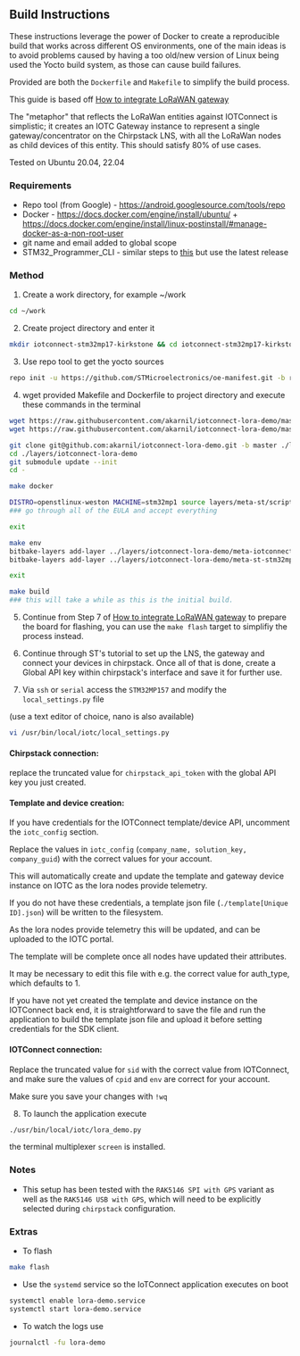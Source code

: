 ## Build Instructions

These instructions leverage the power of Docker to create a reproducible build that works across different OS environments, one of the main ideas is to avoid problems caused by having a too old/new version of Linux being used the Yocto build system, as those can cause build failures.

Provided are both the `Dockerfile` and `Makefile` to simplify the build process.

This guide is based off [How to integrate LoRaWAN gateway](https://wiki.st.com/stm32mpu-ecosystem-v3/wiki/How_to_integrate_LoRaWAN_gateway#How_to_run_the_ChirpStack_application_on_STM32MP157x-DKx_Discovery_kit)

The "metaphor" that reflects the LoRaWan entities against IOTConnect is simplistic; it creates an IOTC Gateway instance to represent a single gateway/concentrator on the Chirpstack LNS, with all the LoRaWan nodes as child devices of this entity. This should satisfy 80% of use cases.

Tested on Ubuntu 20.04, 22.04

### Requirements
- Repo tool (from Google) - https://android.googlesource.com/tools/repo
- Docker - https://docs.docker.com/engine/install/ubuntu/ + https://docs.docker.com/engine/install/linux-postinstall/#manage-docker-as-a-non-root-user
- git name and email added to global scope
- STM32_Programmer_CLI - similar steps to [this](https://wiki.somlabs.com/index.php/Installing_STM32CubeProgrammer_on_Ubuntu_18.04) but use the latest release

### Method
1. Create a work directory, for example ~/work
```bash
cd ~/work
```

2. Create project directory and enter it
```bash
mkdir iotconnect-stm32mp17-kirkstone && cd iotconnect-stm32mp17-kirkstone
```

3. Use repo tool to get the yocto sources
```bash
repo init -u https://github.com/STMicroelectronics/oe-manifest.git -b refs/tags/openstlinux-5.15-yocto-kirkstone-mp1-v23.07.26 && repo sync    
```

4. wget provided Makefile and Dockerfile to project directory and execute these commands in the terminal
```bash
wget https://raw.githubusercontent.com/akarnil/iotconnect-lora-demo/master/Makefile && \
wget https://raw.githubusercontent.com/akarnil/iotconnect-lora-demo/master/Dockerfile

git clone git@github.com:akarnil/iotconnect-lora-demo.git -b master ./layers/iotconnect-lora-demo
cd ./layers/iotconnect-lora-demo
git submodule update --init
cd -

make docker

DISTRO=openstlinux-weston MACHINE=stm32mp1 source layers/meta-st/scripts/envsetup.sh
### go through all of the EULA and accept everything

exit

make env
bitbake-layers add-layer ../layers/iotconnect-lora-demo/meta-iotconnect-lora-demo/
bitbake-layers add-layer ../layers/iotconnect-lora-demo/meta-st-stm32mpu-app-lorawan/

exit

make build
### this will take a while as this is the initial build.
```

5. Continue from Step 7 of [How to integrate LoRaWAN gateway](https://wiki.st.com/stm32mpu-ecosystem-v3/wiki/How_to_integrate_LoRaWAN_gateway#Software_setup) to prepare the board for flashing, you can use the `make flash` target to simplifiy the process instead.

6. Continue through ST's tutorial to set up the LNS, the gateway and connect your devices in chirpstack.
Once all of that is done, create a Global API key within chirpstack's interface and save it for further use.

7. Via `ssh` or `serial` access the `STM32MP157` and modify the `local_settings.py` file

(use a text editor of choice, nano is also available)

```bash
vi /usr/bin/local/iotc/local_settings.py
```

#### Chirpstack connection:

replace the truncated value for `chirpstack_api_token` with the global API key you just created.

#### Template and device creation:

If you have credentials for the IOTConnect template/device API, uncomment the `iotc_config` section.

Replace the values in `iotc_config` (`company_name, solution_key, company_guid`) with the correct values for your account.

This will automatically create and update the template and gateway device instance on IOTC as the lora nodes provide telemetry.

If you do not have these credentials, a template json file (`./template[Unique ID].json`) will be written to the filesystem. 

As the lora nodes provide telemetry this will be updated, and can be uploaded to the IOTC portal.

The template will be complete once all nodes have updated their attributes.

It may be necessary to edit this file with e.g. the correct value for auth_type, which defaults to 1.

If you have not yet created the template and device instance on the IOTConnect back end, it is straightforward to save the file and run the application to build the template json file and upload it before setting credentials for the SDK client.

#### IOTConnect connection:

Replace the truncated value for `sid` with the correct value from IOTConnect, and make sure the values of `cpid` and `env` are correct for your account.

Make sure you save your changes with `!wq`

8. To launch the application execute
```bash
./usr/bin/local/iotc/lora_demo.py 
```
the terminal multiplexer `screen` is installed.

### Notes

- This setup has been tested with the `RAK5146 SPI with GPS` variant as well as the `RAK5146 USB with GPS`, which will need to be explicitly selected during `chirpstack` configuration.

### Extras

- To flash
```bash
make flash
```

- Use the `systemd` service so the IoTConnect application executes on boot
```bash
systemctl enable lora-demo.service
systemctl start lora-demo.service
```

- To watch the logs use
```bash
journalctl -fu lora-demo
```


